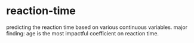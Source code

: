 # reaction-time
predicting the reaction time based on various continuous variables. 
major finding: age is the most impactful coefficient on reaction time. 
